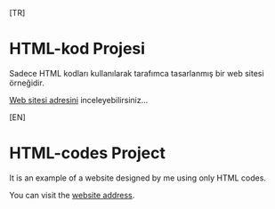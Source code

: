 [TR]
# HTML-kod Projesi
Sadece HTML kodları kullanılarak tarafımca tasarlanmış bir web sitesi örneğidir.

[Web sitesi adresini](http://yemeginseruveni.freeoda.com/) inceleyebilirsiniz...


[EN]
# HTML-codes Project
It is an example of a website designed by me using only HTML codes.

You can visit the [website address](http://yemeginseruveni.freeoda.com/).
